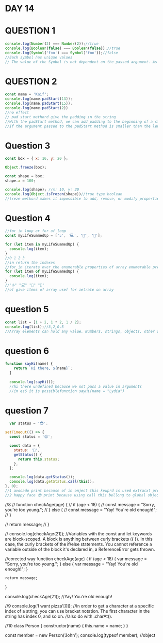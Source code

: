# DAY 14
# QUESTION 1
```jsx
console.log(Number(2) === Number(2));//true
console.log(Boolean(false) === Boolean(false));//true
console.log(Symbol('foo') === Symbol('foo'));//false
//Each symbol has unique values 
// The value of the Symbol is not dependent on the passed argument. As we test equality, we are creating two entirely new symbols: the first Symbol('foo'), and the second Symbol('foo'). These two values are unique and not equal to each other, Symbol('foo') === Symbol('foo') returns false.
```
# QUESTION 2
```jsx
const name = 'Kaif';
console.log(name.padStart(13));
console.log(name.padStart(15));
console.log(name.padStart(2)) 
//no effect
// pad start methord give the padding in the string
//With the padStart method, we can add padding to the beginning of a string. The value passed to this method is the total length of the string together with the padding. The string "Lydia Hallie" has a length of 12. name.padStart(13) inserts 1 space at the start of the string, because 12 + 1 is 13.
//If the argument passed to the padStart method is smaller than the length of the array, no padding will be added.
```
# Question 3
```jsx
const box = { x: 10, y: 20 };

Object.freeze(box);

const shape = box;
shape.x = 100;

console.log(shape); //x: 10, y: 20
console.log(Object.isFrozen(shape))//true type boolean
//freze methord makes it impossible to add, remove, or modify properties of an object (unless the property's value is another object).
```

# Question 4
```jsx
//for in loop or for of loop
const myLifeSummedUp = ['☕', '💻', '🍷', '🍫'];

for (let item in myLifeSummedUp) {
  console.log(item);
}
//0 1 2 3
//in return the indexes 
//for in iterate over the enumerable properties of array enumerable property are keys
for (let item of myLifeSummedUp) {
  console.log(item);
}
//"☕" "💻" "🍷" "🍫"
//of give items of array usef for ietrate on array
```

# question 5
```jsx
const list = [1 + 2, 1 * 2, 1 / 2];
console.log(list);//3,2,0.5
//Array elements can hold any value. Numbers, strings, objects, other arrays, null, boolean values, undefined, and other expressions such as dates, functions, and calculations.
```
# question 6
```jsx
function sayHi(name) {
    return `Hi there, ${name}`;
  }
  
  console.log(sayHi());
  //hi there undefined because we not pass a value in arguments
  //in es6 it is possiblefunction sayHi(name = "Lydia")
```

# question 7
```jsx
  var status = '😎';

setTimeout(() => {
  const status = '😍';

  const data = {
    status: '🥑',
    getStatus() {
      return this.status;
    },
  };

  console.log(data.getStatus());
  console.log(data.getStatus.call(this));
}, 0);
//1 avocado print because of in onject this kewprd is used extracxt proprty in methords
//2 happy face 😍 print because using call this bellong to global object and var having priority to print

```
//8
// function checkAge(age) {
//     if (age < 18) {
//       const message = "Sorry, you're too young.";
//     } else {
//       const message = "Yay! You're old enough!";
//     }
  
//     return message;
//   }
  
//   console.log(checkAge(21));
//Variables with the const and let keywords are block-scoped. A block is anything between curly brackets ({ }). In this case, the curly brackets of the if/else statements. You cannot reference a variable outside of the block it's declared in, a ReferenceError gets thrown.

//corected way
function checkAge(age) {
    if (age < 18) {
      var message = "Sorry, you're too young.";
    } else {
      var message = "Yay! You're old enough!";
    }
  
    return message;
  }
  
  console.log(checkAge(21));
  //Yay! You're old enough!

//9
console.log('I want pizza'[0]);
//In order to get a character at a specific index of a string, you can use bracket notation. The first character in the string has index 0, and so on.
//also do with .charAt().

//10
class Person {
    constructor(name) {
      this.name = name;
    }
  }
  
  const member = new Person('John');
  console.log(typeof member);
  //object


 


